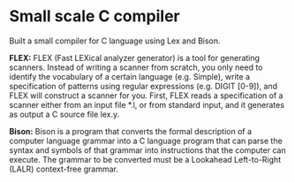 # Small scale C compiler

Built a small compiler for C language using Lex and Bison.

**FLEX:**
FLEX (Fast LEXical analyzer generator) is a tool for generating scanners. Instead of writing a scanner from scratch, you only need to identify the vocabulary of a certain language (e.g. Simple), write a specification of patterns using regular expressions (e.g. DIGIT [0-9]), and FLEX will construct a scanner for you. 
First, FLEX reads a specification of a scanner either from an input file *.l, or from standard input, and it generates as output a C source file lex.y.


**Bison:**
Bison is a program that converts the formal description of a computer language grammar into a C language program that can parse the syntax and symbols of that grammar into instructions that the computer can execute. The grammar to be converted must be a Lookahead Left-to-Right (LALR) context-free grammar. 
